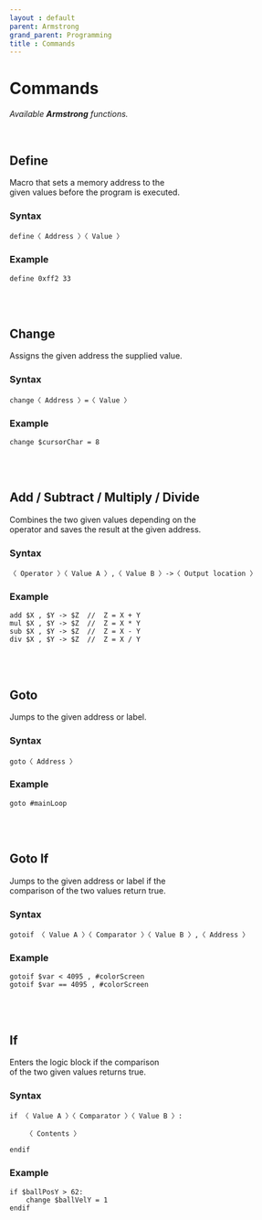 ```yaml
---
layout : default
parent: Armstrong
grand_parent: Programming
title : Commands
---
```


# Commands

*Available **Armstrong** functions.*

<br>

## Define

Macro that sets a memory address to the <br>
given values before the program is executed.

### Syntax

```
define〈 Address 〉〈 Value 〉
```

### Example

```
define 0xff2 33
```

<br>
<br>

## Change

Assigns the given address the supplied value.

### Syntax

```
change〈 Address 〉=〈 Value 〉
```

### Example

```
change $cursorChar = 8
```

<br>
<br>

## Add / Subtract / Multiply / Divide

Combines the two given values depending on the <br>
operator and saves the result at the given address.

### Syntax

```
〈 Operator 〉〈 Value A 〉,〈 Value B 〉->〈 Output location 〉
```

### Example

```
add $X , $Y -> $Z  //  Z = X + Y
mul $X , $Y -> $Z  //  Z = X * Y
sub $X , $Y -> $Z  //  Z = X - Y
div $X , $Y -> $Z  //  Z = X / Y
```

<br>
<br>

## Goto

Jumps to the given address or label.

### Syntax

```
goto〈 Address 〉
```

### Example

```
goto #mainLoop
```

<br>
<br>

## Goto If

Jumps to the given address or label if the <br>
comparison of the two values return true.

### Syntax

```
gotoif 〈 Value A 〉〈 Comparator 〉〈 Value B 〉,〈 Address 〉
```

### Example

```
gotoif $var < 4095 , #colorScreen
gotoif $var == 4095 , #colorScreen
```

<br>
<br>

## If

Enters the logic block if the comparison <br>
of the two given values returns true.

### Syntax

```
if 〈 Value A 〉〈 Comparator 〉〈 Value B 〉:

    〈 Contents 〉
    
endif
```

### Example

```
if $ballPosY > 62:
    change $ballVelY = 1
endif
```

<br>
